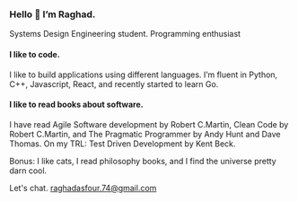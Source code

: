 ### Hello 👋 I’m Raghad.

Systems Design Engineering student. Programming enthusiast
#### I like to code.
I like to build applications using different languages. I’m fluent in Python, C++, Javascript, React, and recently started to learn Go.

#### I like to read books about software.
I have read Agile Software development by Robert C.Martin, Clean Code by Robert C.Martin, and The Pragmatic Programmer by Andy Hunt and Dave Thomas. On my TRL: Test Driven Development by Kent Beck. 

Bonus: I like cats, I read philosophy books, and I find the universe pretty darn cool.

Let's chat. raghadasfour.74@gmail.com
